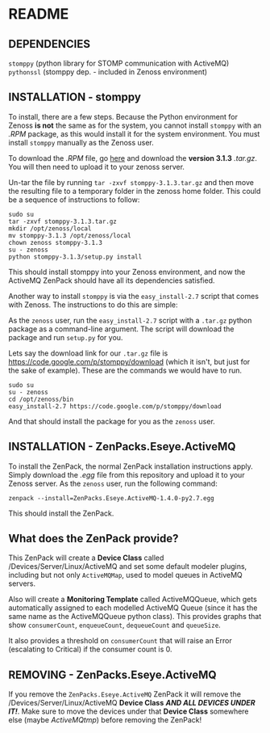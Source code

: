 # README

## DEPENDENCIES

`stomppy` (python library for STOMP communication with ActiveMQ)<br/>
`pythonssl` (stomppy dep. - included in Zenoss environment)

## INSTALLATION - stomppy

To install, there are a few steps. Because the Python environment for Zenoss __is not__ the same as for the system, you cannot install `stomppy` with an _.RPM_ package, as this would install it for the system environment. You must install `stomppy` manually as the Zenoss user.

To download the _.RPM_ file, go [here](https://code.google.com/p/stomppy/downloads/list) and download the __version 3.1.3__ _.tar.gz_. You will then need to upload it to your zenoss server.

Un-tar the file by running `tar -zxvf stomppy-3.1.3.tar.gz` and then move the resulting file to a temporary folder in the zenoss home folder. This could be a sequence of instructions to follow:

	sudo su
	tar -zxvf stomppy-3.1.3.tar.gz
	mkdir /opt/zenoss/local
	mv stomppy-3.1.3 /opt/zenoss/local
	chown zenoss stomppy-3.1.3
	su - zenoss
	python stomppy-3.1.3/setup.py install

This should install stomppy into your Zenoss environment, and now the ActiveMQ ZenPack should have all its dependencies satisfied.

Another way to install `stomppy` is via the `easy_install-2.7` script that comes with Zenoss. The instructions to do this are simple:

As the `zenoss` user, run the `easy_install-2.7` script with a `.tar.gz` python package as a command-line argument. The script will download the package and run `setup.py` for you.

Lets say the download link for our `.tar.gz` file is https://code.google.com/p/stomppy/download (which it isn't, but just for the sake of example). These are the commands we would have to run.

	sudo su
	su - zenoss
	cd /opt/zenoss/bin
	easy_install-2.7 https://code.google.com/p/stomppy/download

And that should install the package for you as the `zenoss` user.

## INSTALLATION - ZenPacks.Eseye.ActiveMQ

To install the ZenPack, the normal ZenPack installation instructions apply.
Simply download the _.egg_ file from this repository and upload it to your Zenoss server.
As the `zenoss` user, run the following command:

	zenpack --install=ZenPacks.Eseye.ActiveMQ-1.4.0-py2.7.egg

This should install the ZenPack.

## What does the ZenPack provide?

This ZenPack will create a __Device Class__ called /Devices/Server/Linux/ActiveMQ and set some default modeler plugins, including but not only `ActiveMQMap`, used to model queues in ActiveMQ servers.

Also will create a __Monitoring Template__ called ActiveMQQueue, which gets automatically assigned to each modelled ActiveMQ Queue (since it has the same name as the ActiveMQQueue python class). This provides graphs that show `consumerCount`, `enqueueCount`, `dequeueCount` and `queueSize`.

It also provides a threshold on `consumerCount` that will raise an Error (escalating to Critical) if the consumer count is 0.

## REMOVING - ZenPacks.Eseye.ActiveMQ

If you remove the `ZenPacks.Eseye.ActiveMQ` ZenPack it will remove the /Devices/Server/Linux/ActiveMQ __Device Class__ ___AND ALL DEVICES UNDER IT!___. Make sure to move the devices under that __Device Class__ somewhere else (maybe _ActiveMQtmp_) before removing the ZenPack!